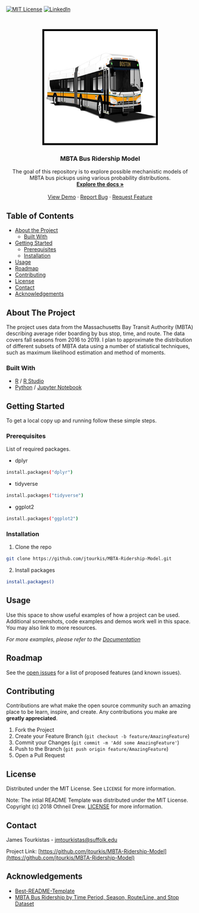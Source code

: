 
  [![MIT License][license-shield]][license-url]
  [![LinkedIn][linkedin-shield]][linkedin-url]


<br />

<p align="center">

  <a href="https://github.com/jtourkis/MBTA-Ridership-Model">
    <img src="MBTA-Bus-2.jpg" alt="MBTA" width="300" height="300" style="border:5px solid black">
  </a>
  
  <h3 align="center">MBTA Bus Ridership Model</h3>

  <p align="center">
    The goal of this repository is to explore possible mechanistic models of MBTA bus pickups using various probability distributions.
    <br />
    <a href="https://github.com/jtourkis/MBTA-Ridership-Model"><strong>Explore the docs »</strong></a>
    <br />
    <br />
    <a href="https://github.com/jtourkis/MBTA-Ridership-Model">View Demo</a>
    ·
    <a href="https://github.com/jtourkis/MBTA-Ridership-Model/issues">Report Bug</a>
    ·
    <a href="https://github.com/jtourkis/MBTA-Ridership-Model/issues">Request Feature</a>
  </p>
</p>



<!-- TABLE OF CONTENTS -->
## Table of Contents

* [About the Project](#about-the-project)
  * [Built With](#built-with)
* [Getting Started](#getting-started)
  * [Prerequisites](#prerequisites)
  * [Installation](#installation)
* [Usage](#usage)
* [Roadmap](#roadmap)
* [Contributing](#contributing)
* [License](#license)
* [Contact](#contact)
* [Acknowledgements](#acknowledgements)



<!-- ABOUT THE PROJECT -->
## About The Project

The project uses data from the Massachusetts Bay Transit Authority (MBTA) describing average rider boarding by bus stop, time, and route. The data covers fall seasons from 2016 to 2019. I plan to approximate the distribution of different subsets of MBTA data using a number of statistical techniques, such as maximum likelihood estimation and method of moments.  

### Built With

* [R](https://www.r-project.org) / [R Studio](https://rstudio.com)
* [Python](https://www.python.org) / [Jupyter Notebook](https://jupyter.org)


<!-- GETTING STARTED -->
## Getting Started

To get a local copy up and running follow these simple steps.

### Prerequisites

List of required packages. 
* dplyr
```sh
install.packages("dplyr")
```
* tidyverse
```sh
install.packages("tidyverse")
```
* ggplot2
```sh
install.packages("ggplot2")
```
### Installation
 
1. Clone the repo

```sh
git clone https://github.com/jtourkis/MBTA-Ridership-Model.git
```
2. Install packages
```sh
install.packages()
```



<!-- USAGE EXAMPLES -->
## Usage

Use this space to show useful examples of how a project can be used. Additional screenshots, code examples and demos work well in this space. You may also link to more resources.

_For more examples, please refer to the [Documentation](https://example.com)_



<!-- ROADMAP -->
## Roadmap

See the [open issues](https://github.com/github_username/repo/issues) for a list of proposed features (and known issues).



<!-- CONTRIBUTING -->
## Contributing

Contributions are what make the open source community such an amazing place to be learn, inspire, and create. Any contributions you make are **greatly appreciated**.

1. Fork the Project
2. Create your Feature Branch (`git checkout -b feature/AmazingFeature`)
3. Commit your Changes (`git commit -m 'Add some AmazingFeature'`)
4. Push to the Branch (`git push origin feature/AmazingFeature`)
5. Open a Pull Request



<!-- LICENSE -->
## License

Distributed under the MIT License. See `LICENSE` for more information.

Note: The intial README Template was distributed under the MIT License. Copyright (c) 2018 Othneil Drew. [LICENSE](https://github.com/othneildrew/Best-README-Template/blob/master/LICENSE.txt)  for more information. 



<!-- CONTACT -->
## Contact

James Tourkistas - jmtourkistas@suffolk.edu

Project Link: [https://github.com/jtourkis/MBTA-Ridership-Model](https://github.com/jtourkis/MBTA-Ridership-Model)



<!-- ACKNOWLEDGEMENTS -->
## Acknowledgements

* [Best-README-Template](https://github.com/othneildrew/Best-README-Template/blob/master/BLANK_README.md) 
* [MBTA Bus Ridership by Time Period, Season, Route/Line, and Stop Dataset](https://mbta-massdot.opendata.arcgis.com/datasets/mbta-bus-ridership-by-time-period-season-route-line-and-stop)






<!-- MARKDOWN LINKS & IMAGES -->
<!-- https://www.markdownguide.org/basic-syntax/#reference-style-links -->
[license-shield]: https://img.shields.io/github/license/othneildrew/Best-README-Template.svg?style=flat-square
[license-url]: https://github.com/jtourkis/MBTA-Ridership-Model/blob/master/LICENSE.txt
[linkedin-shield]: https://img.shields.io/badge/-LinkedIn-black.svg?style=flat-square&logo=linkedin&colorB=555
[linkedin-url]: https://www.linkedin.com/in/james-tourkistas-7127ba167/
[product-screenshot]: images/screenshot.png

